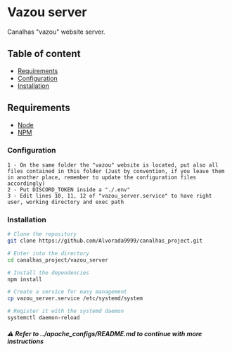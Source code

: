 # Vazou server

Canalhas "vazou" website server.

## Table of content

* [Requirements](#requirements)
* [Configuration](#configuration)
* [Installation](#installation)

## Requirements

- [Node](https://nodejs.org/en/)
- [NPM](https://www.npmjs.com/)

### Configuration

```
1 - On the same folder the "vazou" website is located, put also all files contained in this folder (Just by convention, if you leave them in another place, remember to update the configuration files accordingly)
2 - Put DISCORD_TOKEN inside a "./.env"
3 - Edit lines 10, 11, 12 of "vazou_server.service" to have right user, working directory and exec path
```

### Installation

```bash
# Clone the repository
git clone https://github.com/Alvorada9999/canalhas_project.git

# Enter into the directory
cd canalhas_project/vazou_server

# Install the dependencies
npm install

# Create a service for easy management
cp vazou_server.service /etc/systemd/system

# Register it with the systemd daemon
systemctl daemon-reload
```

##### ⚠️ Refer to ../apache_configs/README.md to continue with more instructions
